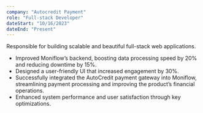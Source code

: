 ```yaml
---
company: "Autocredit Payment"
role: "Full-stack Developer"
dateStart: "10/16/2023"
dateEnd: "Present"
---
```


Responsible for building scalable and beautiful full-stack web applications.

- Improved Moniflow’s backend, boosting data processing speed by 20% and reducing downtime by 15%.
- Designed a user-friendly UI that increased engagement by 30%.
- Successfully integrated the AutoCredit payment gateway into Moniflow, streamlining payment processing and improving the product’s financial operations.
- Enhanced system performance and user satisfaction through key optimizations.
